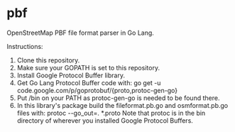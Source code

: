 pbf
===

OpenStreetMap PBF file format parser in Go Lang.

Instructions:
1) Clone this repository.
2) Make sure your GOPATH is set to this repository.
3) Install Google Protocol Buffer library.
4) Get Go Lang Protocol Buffer code with:
    go get -u code.google.com/p/goprotobuf/{proto,protoc-gen-go}
5) Put /bin on your PATH as protoc-gen-go is needed to be found there.
6) In this library's package build the fileformat.pb.go and osmformat.pb.go files with:
    protoc --go_out=. *.proto
Note that protoc is in the bin directory of wherever you installed Google Protocol Buffers.

